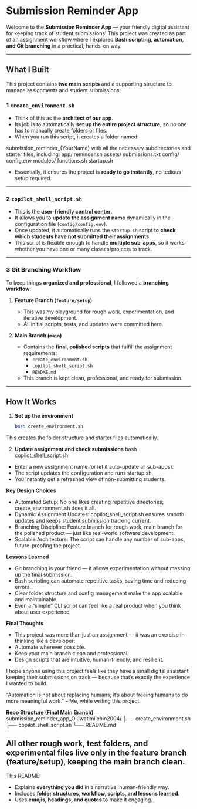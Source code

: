 # Submission Reminder App

Welcome to the **Submission Reminder App** — your friendly digital assistant for keeping track of student submissions! This project was created as part of an assignment workflow where I explored **Bash scripting, automation, and Git branching** in a practical, hands-on way.  

---

## What I Built

This project contains **two main scripts** and a supporting structure to manage assignments and student submissions:

### 1️ `create_environment.sh`
- Think of this as the **architect of our app**.  
- Its job is to automatically **set up the entire project structure**, so no one has to manually create folders or files.  
- When you run this script, it creates a folder named:

submission_reminder_{YourName}
with all the necessary subdirectories and starter files, including:
app/
reminder.sh
assets/
submissions.txt
config/
config.env
modules/
functions.sh
startup.sh


- Essentially, it ensures the project is **ready to go instantly**, no tedious setup required.

---

### 2️ `copilot_shell_script.sh`
- This is the **user-friendly control center**.  
- It allows you to **update the assignment name** dynamically in the configuration file (`config/config.env`).  
- Once updated, it automatically runs the `startup.sh` script to **check which students have not submitted their assignments**.  
- This script is flexible enough to handle **multiple sub-apps**, so it works whether you have one or many classes/projects to track.

---

### 3️ Git Branching Workflow
To keep things **organized and professional**, I followed a **branching workflow**:

1. **Feature Branch (`feature/setup`)**  
   - This was my playground for rough work, experimentation, and iterative development.  
   - All initial scripts, tests, and updates were committed here.  

2. **Main Branch (`main`)**  
   - Contains the **final, polished scripts** that fulfill the assignment requirements:  
     - `create_environment.sh`  
     - `copilot_shell_script.sh`  
     - `README.md`  
   - This branch is kept clean, professional, and ready for submission.

---

## How It Works

1. **Set up the environment**  
   ```bash
   bash create_environment.sh
This creates the folder structure and starter files automatically.

2. **Update assignment and check submissions**
   bash copilot_shell_script.sh
- Enter a new assignment name (or let it auto-update all sub-apps).
- The script updates the configuration and runs startup.sh.
- You instantly get a refreshed view of non-submitting students.

**Key Design Choices**
- Automated Setup: No one likes creating repetitive directories; create_environment.sh does it all.
- Dynamic Assignment Updates: copilot_shell_script.sh ensures smooth updates and keeps student submission tracking current.
- Branching Discipline: Feature branch for rough work, main branch for the polished product — just like real-world software development.
- Scalable Architecture: The script can handle any number of sub-apps, future-proofing the project.

**Lessons Learned**
- Git branching is your friend — it allows experimentation without messing up the final submission.
- Bash scripting can automate repetitive tasks, saving time and reducing errors.
- Clear folder structure and config management make the app scalable and maintainable.
- Even a “simple” CLI script can feel like a real product when you think about user experience.

**Final Thoughts**
- This project was more than just an assignment — it was an exercise in thinking like a developer:
- Automate wherever possible.
- Keep your main branch clean and professional.
- Design scripts that are intuitive, human-friendly, and resilient.

I hope anyone using this project feels like they have a small digital assistant keeping their submissions on track — because that’s exactly the experience I wanted to build.

“Automation is not about replacing humans; it’s about freeing humans to do more meaningful work.”
– Me, while writing this project.

**Repo Structure (Final Main Branch)**
submission_reminder_app_Oluwatimilehin2004/
├── create_environment.sh
├── copilot_shell_script.sh
└── README.md

All other rough work, test folders, and experimental files live only in the feature branch (feature/setup), keeping the main branch clean.
---

This README:  
- Explains **everything you did** in a narrative, human-friendly way.  
- Includes **folder structures, workflow, scripts, and lessons learned**.  
- Uses **emojis, headings, and quotes** to make it engaging.  

